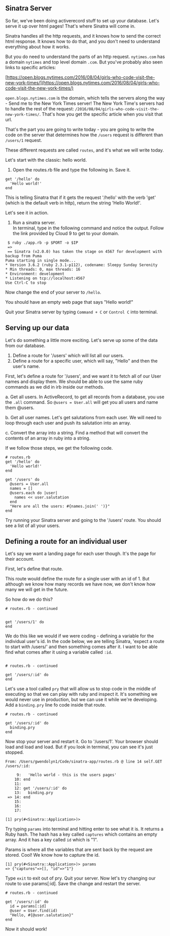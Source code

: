## Sinatra Server

So far, we've been doing activerecord stuff to set up your database.  Let's serve it up over html pages!  That's where Sinatra will come in.

Sinatra handles all the http requests, and it knows how to send the correct html response.  It knows how to do that, and you don't need to understand everything about how it works.

But you do need to understand the parts of an http request.  `nytimes.com` has a domain `nytimes` and top level domain `.com`.  But you've probably also seen links to specific articles:

[https://open.blogs.nytimes.com/2016/08/04/girls-who-code-visit-the-new-york-times/](https://open.blogs.nytimes.com/2016/08/04/girls-who-code-visit-the-new-york-times/)

`open.blogs.nytimes.com` is the domain, which tells the servers along the way  -  Send me to the New York Times server!  The New York Time's servers had to handle the rest of the request: `/2016/08/04/girls-who-code-visit-the-new-york-times/`.  That's how you get the specific article when you visit that url.

That's the part you are going to write today - you are going to write the code on the server that determines how the `/users` request is different than `/users/1` request.

These different requests are called `routes`, and it's what we will write today.

Let's start with the classic: hello world.

1. Open the routes.rb file and type the following in. Save it.

```
get '/hello' do
  'Hello world!'
end
```

This is telling Sinatra that if it gets the request '/hello' with the verb 'get' (which is the default verb in http), return the string 'Hello World!'. 

Let's see it in action.

1. Run a sinatra server.  
In terminal, type in the following command and notice the output.  Follow the link provided by Cloud 9 to get to your domain.

```
 $ ruby ./app.rb -p $PORT -o $IP
 =>
 == Sinatra (v2.0.0) has taken the stage on 4567 for development with backup from Puma
Puma starting in single mode...
* Version 3.6.2 (ruby 2.3.1-p112), codename: Sleepy Sunday Serenity
* Min threads: 0, max threads: 16
* Environment: development
* Listening on tcp://localhost:4567
Use Ctrl-C to stop
```

Now change the end of your server to `/hello`.

You should have an empty web page that says "Hello world!"

Quit your Sinatra server by typing `Command + C` or `Control C` into terminal.

## Serving up our data

Let's do something a little more exciting.  Let's serve up some of the data from our database.

1. Define a route for '/users' which will list all our users.
1. Define a route for a specific user, which will say, "Hello" and then the user's name.


First, let's define a route for '/users', and we want it to fetch all of our User names and display them. We should be able to use the same ruby commands as we did in irb inside our methods.  


a. Get all users.  In ActiveRecord, to get all records from a database, you use the `.all` command.   So `@users = User.all` will get you all users and name them @users.

b. Get all user names.  Let's get salutations from each user.  We will need to loop through each user and push its salutation into an array.

c. Convert the array into a string.  Find a method that will convert the contents of an array in ruby into a string.

If we follow those steps, we get the following code.


```
# routes.rb
get '/hello' do
  'Hello world!'
end

get '/users' do
  @users = User.all
  names = []
  @users.each do |user|
    names << user.salutation
  end
  "Here are all the users: #{names.join(' ')}"
end
```

Try running your Sinatra server and going to the '/users' route.  You should see a list of all your users.


## Defining a route for an individual user

Let's say we want a landing page for each user though.  It's the page for their account.

First, let's define that route.


This route would define the route for a single user with an id of 1.  But although we know how many records we have now, we don't know how many we will get in the future.

So how do we do this?

```
# routes.rb - continued


get '/users/1' do
end
```


We do this like we would if we were coding - defining a variable for the individual user's id.  In the code below, we are telling Sinatra, 'expect a route to start with /users/' and then something comes after it.  I want to be able find what comes after it using a variable called `:id`.

```

# routes.rb - continued

get '/users/:id' do
end

```

Let's use a tool called `pry` that will allow us to stop code in the middle of executing so that we can play with ruby and inspect it.  It's something we would never use in production, but we can use it while we're developing.  Add a `binding.pry` line fo code inside that route.

```
# routes.rb - continued

get '/users/:id' do
  binding.pry
end
```

Now stop your server and restart it.  Go to '/users/1'.  Your browser should load and load and load.  But if you look in terminal, you can see it's just stopped.

```
From: /Users/gwendolyn1/Code/sinatra-app/routes.rb @ line 14 self.GET /users/:id:

     9:   'Hello world - this is the users pages'
    10: end
    11: 
    12: get '/users/:id' do
    13:   binding.pry
 => 14: end 
    15:
    16:
    17: 

[1] pry(#<Sinatra::Application>)>

```

Try typing `params` into terminal and hitting enter to see what it is.  It returns a Ruby hash.  The hash has a key called `captures` which contains an empty array.   And it has a key called `id` which is "1".

Params is where all the variables that are sent back by the request are stored.  Cool!  We know how to capture the id.
```
[1] pry(#<Sinatra::Application>)> params
=> {"captures"=>[], "id"=>"1"}
```

Type `exit` to exit out of pry.  Quit your server.  Now let's try changing our route to use params[:id].  Save the change and restart the server.

```
# routes.rb - continued

get '/users/:id' do
  id = params[:id]
  @user = User.find(id)
  "Hello, #{@user.salutation}"
end
```

Now it should work!

